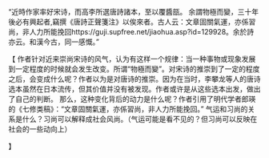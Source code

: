 “近時作家率好宋诗，而高李所選唐詩諸本，至以覆醬瓿。
余謂物極而變，三十年後必有興起者,竊撰《唐詩正聲箋注》以俟來者。古人云：文章固關氣運，亦係習尚，非人力所能挽回https://guji.supfree.net/jiaohua.asp?id=129928。余於詩亦云。和漢今古，同一感慨。”

【
作者针对近来崇尚宋诗的风气，认为有这样一个规律：当一种事物或现象发展到一定程度的时候就会发生改变。所谓“物極而變”。对宋诗的推崇到了一定的程度之后，会变成什么呢？作者以为是对唐诗的推崇。因为在当时，李攀龙等人的唐诗选本虽然在日本流传，但其价值并没有被发现。作者或许是从这些选本出发，做出了自己的判断。
那么，这种变化背后的动力是什么呢？作者引用了明代学者郎瑛的《七修类稿》：“文章固關氣運，亦係習尚，非人力所能挽回。”
气运和习尚的关系是什么？习尚可以解释成社会风尚。（气运可能是看不见的？但习尚可以反映在社会的一些动向上）

】